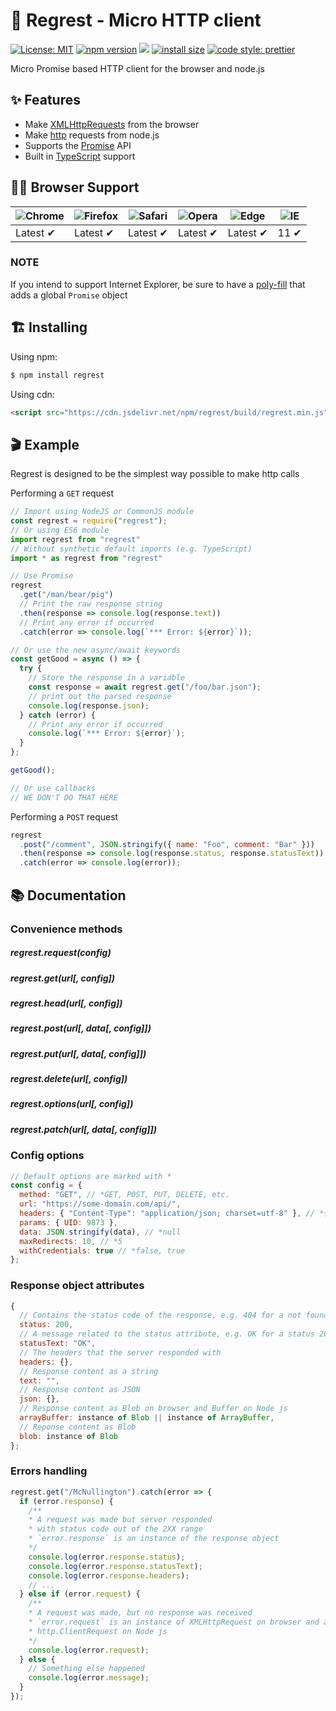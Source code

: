 # 🚀 Regrest - Micro HTTP client

[![License: MIT](https://img.shields.io/badge/License-MIT-blue.svg)](https://opensource.org/licenses/MIT)
[![npm version](https://badge.fury.io/js/regrest.svg)](https://badge.fury.io/js/regrest)
[![](https://img.shields.io/badge/gzip%20size-8%20kB-44cc11.svg)](https://cdn.jsdelivr.net/npm/regrest/build/regrest.min.js)
[![install size](https://packagephobia.now.sh/badge?p=regrest)](https://packagephobia.now.sh/result?p=regrest)
[![code style: prettier](https://img.shields.io/badge/code_style-prettier-ff69b4.svg)](https://github.com/prettier/prettier)

Micro Promise based HTTP client for the browser and node.js

## ✨ Features

- Make [XMLHttpRequests](https://developer.mozilla.org/en-US/docs/Web/API/XMLHttpRequest) from the browser
- Make [http](http://nodejs.org/api/http.html) requests from node.js
- Supports the [Promise](https://developer.mozilla.org/en-US/docs/Web/JavaScript/Reference/Global_Objects/Promise) API
- Built in [TypeScript](https://www.typescriptlang.org/) support

## 👍🏻 Browser Support

![Chrome](https://raw.github.com/alrra/browser-logos/master/src/chrome/chrome_48x48.png) | ![Firefox](https://raw.github.com/alrra/browser-logos/master/src/firefox/firefox_48x48.png) | ![Safari](https://raw.github.com/alrra/browser-logos/master/src/safari/safari_48x48.png) | ![Opera](https://raw.github.com/alrra/browser-logos/master/src/opera/opera_48x48.png) | ![Edge](https://raw.github.com/alrra/browser-logos/master/src/edge/edge_48x48.png) | ![IE](https://raw.github.com/alrra/browser-logos/master/src/archive/internet-explorer_9-11/internet-explorer_9-11_48x48.png) |
--- | --- | --- | --- | --- | --- |
Latest ✔ | Latest ✔ | Latest ✔ | Latest ✔ | Latest ✔ | 11 ✔ |

### NOTE

If you intend to support Internet Explorer, be sure to have a [poly-fill](https://github.com/taylorhakes/promise-polyfill) that adds a global `Promise` object

## 🏗 Installing

Using npm:

```bash
$ npm install regrest
```

Using cdn:

```html
<script src="https://cdn.jsdelivr.net/npm/regrest/build/regrest.min.js"></script>
```

## 🎬 Example

Regrest is designed to be the simplest way possible to make http calls

Performing a `GET` request

```js
// Import using NodeJS or CommonJS module
const regrest = require("regrest");
// Or using ES6 module
import regrest from "regrest"
// Without synthetic default imports (e.g. TypeScript)
import * as regrest from "regrest"

// Use Promise
regrest
  .get("/man/bear/pig")
  // Print the raw response string
  .then(response => console.log(response.text))
  // Print any error if occurred
  .catch(error => console.log(`*** Error: ${error}`));

// Or use the new async/await keywords
const getGood = async () => {
  try {
    // Store the response in a variable
    const response = await regrest.get("/foo/bar.json");
    // print out the parsed response
    console.log(response.json);
  } catch (error) {
    // Print any error if occurred
    console.log(`*** Error: ${error}`);
  }
};

getGood();

// Or use callbacks
// WE DON'T DO THAT HERE
```

Performing a `POST` request

```js
regrest
  .post("/comment", JSON.stringify({ name: "Foo", comment: "Bar" }))
  .then(response => console.log(response.status, response.statusText))
  .catch(error => console.log(error));
```

## 📚 Documentation

### Convenience methods

##### regrest.request(config)

##### regrest.get(url[, config])

##### regrest.head(url[, config])

##### regrest.post(url[, data[, config]])

##### regrest.put(url[, data[, config]])

##### regrest.delete(url[, config])

##### regrest.options(url[, config])

##### regrest.patch(url[, data[, config]])

### Config options

```js
// Default options are marked with *
const config = {
  method: "GET", // *GET, POST, PUT, DELETE, etc.
  url: "https://some-domain.com/api/",
  headers: { "Content-Type": "application/json; charset=utf-8" }, // *{}
  params: { UID: 9873 },
  data: JSON.stringify(data), // *null
  maxRedirects: 10, // *5
  withCredentials: true // *false, true
};
```

### Response object attributes

```js
{
  // Contains the status code of the response, e.g. 404 for a not found resource, 200 for a success
  status: 200,
  // A message related to the status attribute, e.g. OK for a status 200
  statusText: "OK",
  // The headers that the server responded with
  headers: {},
  // Response content as a string
  text: "",
  // Response content as JSON
  json: {},
  // Response content as Blob on browser and Buffer on Node js
  arrayBuffer: instance of Blob || instance of ArrayBuffer,
  // Reponse content as Blob
  blob: instance of Blob
};
```

### Errors handling

```js
regrest.get("/McNullington").catch(error => {
  if (error.response) {
    /**
    * A request was made but server responded
    * with status code out of the 2XX range
    * `error.response` is an instance of the response object
    */
    console.log(error.response.status);
    console.log(error.response.statusText);
    console.log(error.response.headers);
    // ...
  } else if (error.request) {
    /**
    * A request was made, but no response was received
    * `error.request` is an instance of XMLHttpRequest on browser and an instance of
    * http.ClientRequest on Node js
    */
    console.log(error.request);
  } else {
    // Something else happened
    console.log(error.message);
  }
});
```
